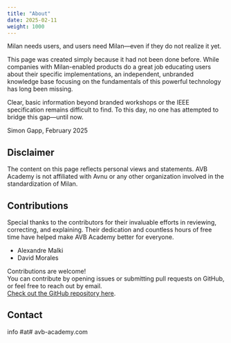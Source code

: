 ```yaml
---
title: "About"
date: 2025-02-11
weight: 1000
---
```


Milan needs users, and users need Milan—even if they do not realize it yet. 

This page was created simply because it had not been done before. While companies with Milan-enabled products do a great job educating users about their specific implementations, an independent, unbranded knowledge base focusing on the fundamentals of this powerful technology has long been missing.

Clear, basic information beyond branded workshops or the IEEE specification remains difficult to find. To this day, no one has attempted to bridge this gap—until now.

Simon Gapp, February 2025

## Disclaimer
The content on this page reflects personal views and statements. AVB Academy is not affiliated with Avnu or any other organization involved in the standardization of Milan.

## Contributions  
Special thanks to the contributors for their invaluable efforts in reviewing, correcting, and explaining. Their dedication and countless hours of free time have helped make AVB Academy better for everyone.  
- Alexandre Malki  
- David Morales  

Contributions are welcome!  
You can contribute by opening issues or submitting pull requests on GitHub, or feel free to reach out by email.  
[Check out the GitHub repository here](https://github.com/avb-academy/avb_academy).



## Contact
info #at# avb-academy.com